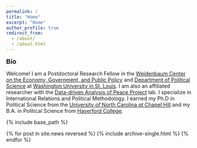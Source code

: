 ```yaml
---
permalink: /
title: "Home"
excerpt: "Home"
author_profile: true
redirect_from: 
  - /about/
  - /about.html
---
```


<font size=4><b>Bio</b></font>

Welcome! I am a Postdoctoral Research Fellow in the
[Weidenbaum Center on the Economy, Government, and Public Policy](https://wc.wustl.edu/) 
and [Department of Political Science](https://polisci.wustl.edu/) at
[Washington University in St. Louis](https://wustl.edu/). I am also an
affiliated researcher with the [Data-driven Analysis of Peace Project](https://dapp-lab.org)
lab. I specialize in International Relations and Political Methodology. I earned
my Ph.D in Political Science from the
[University *of* North Carolina *at* Chapel Hill](https://www.unc.edu/) and my
B.A. in Political Science from [Haverford College](https://www.haverford.edu/).

<nbsp>

{% include base_path %}

{% for post in site.news reversed %}
  {% include archive-single.html %}
{% endfor %}


